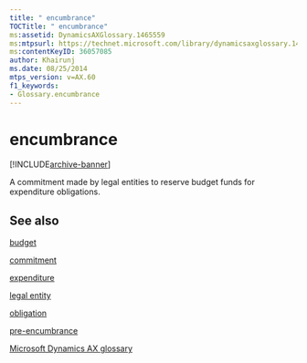 ```yaml
---
title: " encumbrance"
TOCTitle: " encumbrance"
ms:assetid: DynamicsAXGlossary.1465559
ms:mtpsurl: https://technet.microsoft.com/library/dynamicsaxglossary.1465559(v=AX.60)
ms:contentKeyID: 36057085
author: Khairunj
ms.date: 08/25/2014
mtps_version: v=AX.60
f1_keywords:
- Glossary.encumbrance
---
```


# encumbrance


[!INCLUDE[archive-banner](includes/archive-banner.md)]

A commitment made by legal entities to reserve budget funds for expenditure obligations.

## See also

[budget](budget.md)

[commitment](commitment.md)

[expenditure](expenditure.md)

[legal entity](legal-entity.md)

[obligation](obligation.md)

[pre-encumbrance](pre-encumbrance.md)

[Microsoft Dynamics AX glossary](glossary/microsoft-dynamics-ax-glossary.md)

  


